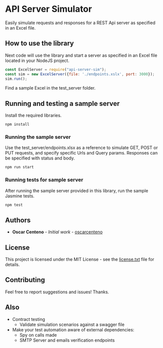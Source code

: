# API Server Simulator

Easily simulate requests and responses for a REST Api server as specified in an Excel file.

## How to use the library

Next code will use the library and start a server as specified in an Excel file located in your NodeJS project.

```js
const ExcelServer = require("api-server-sim");
const sim = new ExcelServer({file: './endpoints.xslx', port: 3000});
sim.run();
```

Find a sample Excel in the test_server folder.

## Running and testing a sample server

Install the required libraries.

```sh
npm install
```

### Running the sample server

Use the test_server/endpoints.xlsx as a reference to simulate GET, POST or PUT requests, and specify specific Urls and Query params. Responses can be specified with status and body.

```sh
npm run start
```

### Running tests for sample server

After running the sample server provided in this library, run the sample Jasmine tests.

```sh
npm test
```

## Authors

* **Oscar Centeno** - *Initial work* - [oscarcenteno](https://github.com/oscarcenteno)

## License

This project is licensed under the MIT License - see the [license.txt](license.txt) file for details.

## Contributing

Feel free to report suggestions and issues! Thanks.

## Also

* Contract testing
  * Validate simulation scenarios against a swagger file
* Make your test automation aware of external dependencies:
  * Spy on calls made
  * SMTP Server and emails verification endpoints
